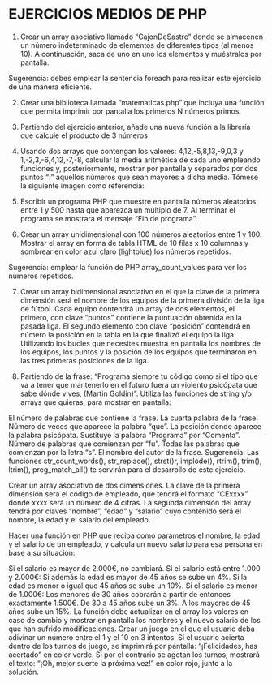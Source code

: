 # EJERCICIOS MEDIOS DE PHP

1. Crear un array asociativo llamado “CajonDeSastre” donde se almacenen un número indeterminado de elementos de diferentes tipos (al menos 10). A continuación, saca de uno en uno los elementos y muéstralos por pantalla.

Sugerencia: debes emplear la sentencia foreach para realizar este ejercicio de una manera eficiente.

2. Crear una biblioteca llamada “matematicas.php” que incluya una función que permita imprimir por pantalla los primeros N números primos.

3. Partiendo del ejercicio anterior, añade una nueva función a la librería que calcule el producto de 3 números

4. Usando dos arrays que contengan los valores: 4,12,-5,8,13,-9,0,3 y 1,-2,3,-6,4,12,-7,-8, calcular la media aritmética de cada uno empleando funciones y, posteriormente, mostrar por pantalla y separados por dos puntos “:” aquellos números que sean mayores a dicha media. Tómese la siguiente imagen como referencia:

5. Escribir un programa PHP que muestre en pantalla números aleatorios entre 1 y 500 hasta que aparezca un múltiplo de 7. Al terminar el programa se mostrará el mensaje “Fin de programa”.

6. Crear un array unidimensional con 100 números aleatorios entre 1 y 100. Mostrar el array en forma de tabla HTML de 10 filas x 10 columnas y sombrear en color azul claro (lightblue) los números repetidos.

Sugerencia: emplear la función de PHP array_count_values para ver los números repetidos.

7. Crear un array bidimensional asociativo en el que la clave de la primera dimensión será el nombre de los equipos de la primera división de la liga de fútbol. Cada equipo contendrá un array de dos elementos, el primero, con clave “puntos” contiene la puntuación obtenida en la pasada liga. El segundo elemento con clave “posición” contendrá en número la posición en la tabla en la que finalizó el equipo la liga. Utilizando los bucles que necesites muestra en pantalla los nombres de los equipos, los puntos y la posición de los equipos que terminaron en las tres primeras posiciones de la liga.

8. Partiendo de la frase: “Programa siempre tu código como si el tipo que va a tener que mantenerlo en el futuro fuera un violento psicópata que sabe dónde vives, (Martin Goldin)”. Utiliza las funciones de string y/o arrays que quieras, para mostrar en pantalla:

El número de palabras que contiene la frase.
 La cuarta palabra de la frase.
 Número de veces que aparece la palabra “que”.
 La posición donde aparece la palabra psicópata.
Sustituye la palabra “Programa” por “Comenta”.
Número de palabras que comienzan por “fu”.
Todas las palabras que comienzan por la letra “s”.
El nombre del autor de la frase.
Sugerencia: Las funciones str_count_words(), str_replace(), strst()r, implode(), rtrim(), trim(), ltrim(), preg_match_all() te servirán para el desarrollo de este ejercicio.

Crear un array asociativo de dos dimensiones. La clave de la primera dimensión será el
código de empleado, que tendrá el formato “CExxxx” donde xxxx será un número de 4
cifras. La segunda dimensión del array tendrá por claves “nombre”, “edad” y “salario”
cuyo contenido será el nombre, la edad y el salario del empleado.

Hacer una función en PHP que reciba como parámetros el nombre, la edad y el salario
de un empleado, y calcula un nuevo salario para esa persona en base a su situación:

Si el salario es mayor de 2.000€, no cambiará.
Si el salario está entre 1.000 y 2.000€:
Si además la edad es mayor de 45 años se sube un 4%.
Si la edad es menor o igual que 45 años se sube un 10%.
Si el salario es menor de 1.000€:
Los menores de 30 años cobrarán a partir de entonces exactamente 1.500€.
De 30 a 45 años sube un 3%.
A los mayores de 45 años sube un 15%.
La función debe actualizar en el array los valores en caso de cambio y mostrar en pantalla los nombres y el nuevo salario de los que han sufrido modificaciones.
Crear un juego en el que el usuario deba adivinar un número entre el 1 y el 10 en 3 intentos. Si el usuario acierta dentro de los turnos de juego, se imprimirá por pantalla: “¡Felicidades, has acertado” en color verde. Si por el contrario se agotan los turnos, mostrará el texto: “¡Oh, mejor suerte la próxima vez!” en color rojo, junto a la solución.

